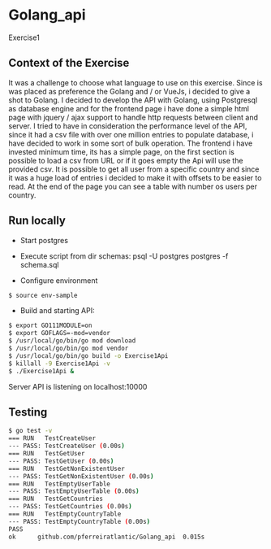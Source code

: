 # Golang_api
Exercise1

## Context of the Exercise

It was a challenge to choose what language to use on this exercise.
Since is was placed as preference the Golang and / or VueJs, i decided to give a shot to Golang.
I decided to develop the API with Golang, using Postgresql as database engine and for the frontend 
page i have done a simple html page with jquery / ajax support to handle http requests between client
and server.
I tried to have in consideration the performance level of the API, since it had a csv file with over 
one million entries to populate database, i have decided to work in some sort of bulk operation. 
The frontend i have invested minimum time, its has a simple page, on the first section is possible to load
a csv from URL or if it goes empty the Api will use the provided csv. It is possible to get all user from a specific
country and since it was a huge load of entries i decided to make it with offsets to be easier to read.
At the end of the page you can see a table with number os users per country.





## Run locally

- Start postgres
- Execute script from dir schemas:
	psql -U postgres postgres -f schema.sql

- Configure environment

``` bash
$ source env-sample
```

- Build and starting API:

```bash
$ export GO111MODULE=on
$ export GOFLAGS=-mod=vendor
$ /usr/local/go/bin/go mod download
$ /usr/local/go/bin/go mod vendor
$ /usr/local/go/bin/go build -o Exercise1Api
$ killall -9 Exercise1Api -v
$ ./Exercise1Api &
```

Server API is listening on localhost:10000

## Testing

```bash
$ go test -v
=== RUN   TestCreateUser
--- PASS: TestCreateUser (0.00s)
=== RUN   TestGetUser
--- PASS: TestGetUser (0.00s)
=== RUN   TestGetNonExistentUser
--- PASS: TestGetNonExistentUser (0.00s)
=== RUN   TestEmptyUserTable
--- PASS: TestEmptyUserTable (0.00s)
=== RUN   TestGetCountries
--- PASS: TestGetCountries (0.00s)
=== RUN   TestEmptyCountryTable
--- PASS: TestEmptyCountryTable (0.00s)
PASS
ok  	github.com/pferreiratlantic/Golang_api	0.015s

```

